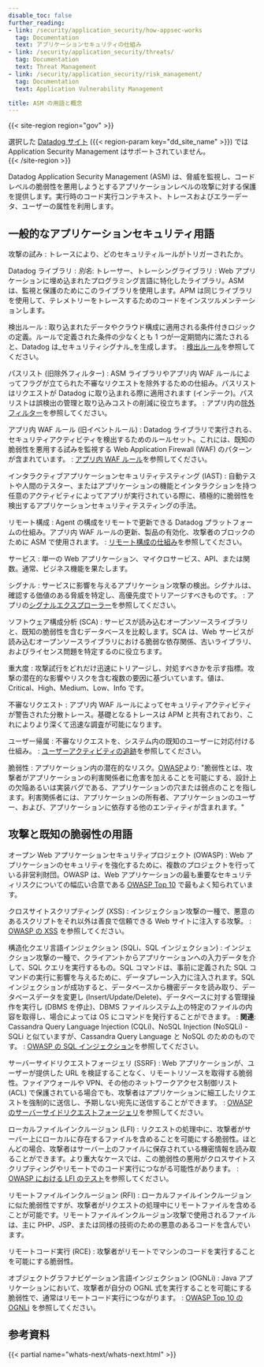 ```yaml
---
disable_toc: false
further_reading:
- link: /security/application_security/how-appsec-works
  tag: Documentation
  text: アプリケーションセキュリティの仕組み
- link: /security/application_security/threats/
  tag: Documentation
  text: Threat Management
- link: /security/application_security/risk_management/
  tag: Documentation
  text: Application Vulnerability Management

title: ASM の用語と概念
---
```


{{< site-region region="gov" >}}
<div class="alert alert-warning">選択した <a href="/getting_started/site">Datadog サイト</a> ({{< region-param key="dd_site_name" >}}) では Application Security Management はサポートされていません。</div>
{{< /site-region >}}

Datadog Application Security Management (ASM) は、脅威を監視し、コードレベルの脆弱性を悪用しようとするアプリケーションレベルの攻撃に対する保護を提供します。実行時のコード実行コンテキスト、トレースおよびエラーデータ、ユーザーの属性を利用します。

## 一般的なアプリケーションセキュリティ用語

攻撃の試み
: トレースにより、どのセキュリティルールがトリガーされたか。

Datadog ライブラリ
: _別名_: トレーサー、トレーシングライブラリ
: Web アプリケーションに埋め込まれたプログラミング言語に特化したライブラリ。ASM は、監視と保護のためにこのライブラリを使用します。APM は同じライブラリを使用して、テレメトリーをトレースするためのコードをインスツルメンテーションします。

検出ルール
: 取り込まれたデータやクラウド構成に適用される条件付きロジックの定義。ルールで定義された条件の少なくとも 1 つが一定期間内に満たされると、Datadog は_セキュリティシグナル_を生成します。
: [検出ルール][10]を参照してください。

パスリスト (旧除外フィルター)
: ASM ライブラリやアプリ内 WAF ルールによってフラグが立てられた不審なリクエストを除外するための仕組み。パスリストはリクエストが Datadog に取り込まれる際に適用されます (インテーク)。パスリストは誤検出の管理と取り込みコストの削減に役立ちます。
: アプリ内の[除外フィルター][11]を参照してください。

アプリ内 WAF ルール (旧イベントルール)
: Datadog ライブラリで実行される、セキュリティアクティビティを検出するためのルールセット。これには、既知の脆弱性を悪用する試みを監視する Web Application Firewall (WAF) のパターンが含まれています。
: [アプリ内 WAF ルール][12]を参照してください。

インタラクティブアプリケーションセキュリティテスティング (IAST)
: 自動テストや人間のテスター、またはアプリケーションの機能とインタラクションを持つ任意のアクティビティによってアプリが実行されている際に、積極的に脆弱性を検出するアプリケーションセキュリティテスティングの手法。

リモート構成
: Agent の構成をリモートで更新できる Datadog プラットフォームの仕組み。アプリ内 WAF ルールの更新、製品の有効化、攻撃者のブロックのために ASM で使用されます。
: [リモート構成の仕組み][8]を参照してください。

サービス
: 単一の Web アプリケーション、マイクロサービス、API、または関数。通常、ビジネス機能を果たします。

シグナル
: サービスに影響を与えるアプリケーション攻撃の検出。シグナルは、確認する価値のある脅威を特定し、高優先度でトリアージすべきものです。
: アプリの[シグナルエクスプローラー][13]を参照してください。

ソフトウェア構成分析 (SCA)
: サービスが読み込むオープンソースライブラリと、既知の脆弱性を含むデータベースを比較します。SCA は、Web サービスが読み込むオープンソースライブラリにおける脆弱な依存関係、古いライブラリ、およびライセンス問題を特定するのに役立ちます。

重大度
: 攻撃試行をどれだけ迅速にトリアージし、対処すべきかを示す指標。攻撃の潜在的な影響やリスクを含む複数の要因に基づいています。値は、Critical、High、Medium、Low、Info です。

不審なリクエスト
: アプリ内 WAF ルールによってセキュリティアクティビティが警告された分散トレース。基礎となるトレースは APM と共有されており、これによりより深くて迅速な調査が可能になります。

ユーザー帰属
: 不審なリクエストを、システム内の既知のユーザーに対応付ける仕組み。
: [ユーザーアクティビティの追跡][14]を参照してください。

脆弱性
: アプリケーション内の潜在的なリスク。[OWASP][1]より: "脆弱性とは、攻撃者がアプリケーションの利害関係者に危害を加えることを可能にする、設計上の欠陥あるいは実装バグである、アプリケーションの穴または弱点のことを指します。利害関係者には、アプリケーションの所有者、アプリケーションのユーザー、および、アプリケーションに依存する他のエンティティが含まれます。"

## 攻撃と既知の脆弱性の用語

オープン Web アプリケーションセキュリティプロジェクト (OWASP)
: Web アプリケーションのセキュリティを強化するために、複数のプロジェクトを行っている非営利財団。OWASP は、Web アプリケーションの最も重要なセキュリティリスクについての幅広い合意である [OWASP Top 10][2] で最もよく知られています。

クロスサイトスクリプティング (XSS)
: インジェクション攻撃の一種で、悪意のあるスクリプトをそれ以外は善良で信頼できる Web サイトに注入する攻撃。
: [OWASP の XSS][3] を参照してください。

構造化クエリ言語インジェクション (SQLi、SQL インジェクション)
: インジェクション攻撃の一種で、クライアントからアプリケーションへの入力データを介して、SQL クエリを実行するもの。SQL コマンドは、事前に定義された SQL コマンドの実行に影響を与えるために、データプレーン入力に注入されます。SQL インジェクションが成功すると、データベースから機密データを読み取り、データベースデータを変更し (Insert/Update/Delete)、データベースに対する管理操作を実行し (DBMS を停止)、DBMS ファイルシステム上の特定のファイルの内容を取得し、場合によっては OS にコマンドを発行することができます。
: **関連**: Cassandra Query Language Injection (CQLi)、NoSQL Injection (NoSQLi) - SQLi と似ていますが、Cassandra Query Language と NoSQL のためのものです。
: [OWASP の SQL インジェクション][4]を参照してください。

サーバーサイドリクエストフォージェリ (SSRF)
: Web アプリケーションが、ユーザーが提供した URL を検証することなく、リモートリソースを取得する脆弱性。ファイアウォールや VPN、その他のネットワークアクセス制御リスト (ACL) で保護されている場合でも、攻撃者はアプリケーションに細工したリクエストを強制的に送信し、予期しない宛先に送信することができます。
: [OWASP のサーバーサイドリクエストフォージェリ][5]を参照してください。

ローカルファイルインクルージョン (LFI)
: リクエストの処理中に、攻撃者がサーバー上にローカルに存在するファイルを含めることを可能にする脆弱性。ほとんどの場合、攻撃者はサーバー上のファイルに保存されている機密情報を読み取ることができます。より重大なケースでは、この脆弱性の悪用がクロスサイトスクリプティングやリモートでのコード実行につながる可能性があります。
: [OWASP における LFI のテスト][6]を参照してください。

リモートファイルインクルージョン (RFI)
: ローカルファイルインクルージョンに似た脆弱性ですが、攻撃者がリクエストの処理中にリモートファイルを含めることが可能です。リモートファイルインクルージョン攻撃で使用されるファイルは、主に PHP、JSP、または同様の技術のための悪意のあるコードを含んでいます。

リモートコード実行 (RCE)
: 攻撃者がリモートでマシンのコードを実行することを可能にする脆弱性。

オブジェクトグラフナビゲーション言語インジェクション (OGNLi)
: Java アプリケーションにおいて、攻撃者が自分の OGNL 式を実行することを可能にする脆弱性で、通常はリモートコード実行につながります。
: [OWASP Top 10 の OGNLi][7] を参照してください。



## 参考資料

{{< partial name="whats-next/whats-next.html" >}}

[1]: https://owasp.org/www-community/vulnerabilities/
[2]: https://owasp.org/www-project-top-ten/
[3]: https://owasp.org/www-community/attacks/xss/
[4]: https://owasp.org/www-community/attacks/SQL_Injection
[5]: https://owasp.org/Top10/A10_2021-Server-Side_Request_Forgery_%28SSRF%29/
[6]: https://owasp.org/www-project-web-security-testing-guide/v42/4-Web_Application_Security_Testing/07-Input_Validation_Testing/11.1-Testing_for_Local_File_Inclusion
[7]: https://owasp.org/www-project-top-ten/2017/A1_2017-Injection
[8]: /ja/agent/remote_config/
[10]: /ja/security/detection_rules/
[11]: https://app.datadoghq.com/security/appsec/exclusions
[12]: /ja/security/application_security/threats/inapp_waf_rules
[13]: https://app.datadoghq.com/security?query=%40workflow.rule.type%3A%22Application%20Security%22&product=appsec&view=signal
[14]: /ja/security/application_security/threats/add-user-info/
